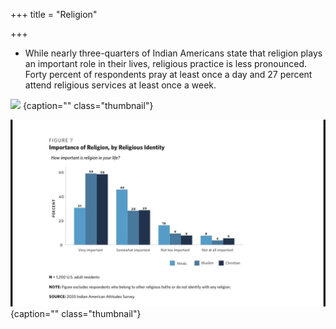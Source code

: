 +++
title = "Religion"

+++
- While nearly three-quarters of Indian Americans state that religion plays an important role in their lives, religious practice is less pronounced. Forty percent of respondents pray at least once a day and 27 percent attend religious services at least once a week.

![](../images/USA/religion.jpg)
{caption="" class="thumbnail"}

![](../images/USA/religion-importance.jpg)
{caption="" class="thumbnail"}

